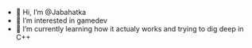 - 👋 Hi, I’m @Jabahatka
- 👀 I’m interested in gamedev
- 🌱 I’m currently learning how it actualy works and trying to dig deep in C++

<!---
Jabahatka/Jabahatka is a ✨ special ✨ repository because its `README.md` (this file) appears on your GitHub profile.
You can click the Preview link to take a look at your changes.
--->
